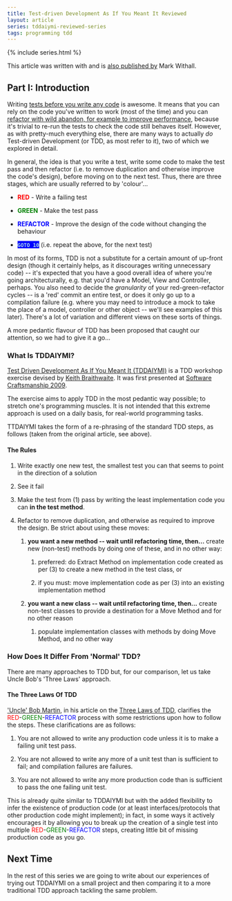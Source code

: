 ```yaml
---
title: Test-driven Development As If You Meant It Reviewed
layout: article
series: tddaiymi-reviewed-series
tags: programming tdd
---
```


{% include series.html %}

This article was written with and is [also published by](http://markwithall.com/programming/2015/06/09/test-driven-development-as-if-you-meant-it-reviewed-part-i.html) Mark Withall.

Part I: Introduction
--------------------

Writing [tests before you write any
code](http://www.diveintopython.net/unit_testing/stage_1.html) is
awesome. It means that you can rely on the code you've written to work
(most of the time) and you can [refactor with wild abandon, for example
to improve
performance](http://www.diveintopython.net/refactoring/),
because it's trivial to re-run the tests to check the code still behaves
itself. However, as with pretty-much everything else, there are many
ways to actually *do* Test-driven Development (or TDD, as most refer to
it), two of which we explored in detail.

In general, the idea is that you write a test, write some code to make
the test pass and then refactor (i.e. to remove duplication and
otherwise improve the code's design), before moving on to the next test.
Thus, there are three stages, which are usually referred to by
'colour'...

-   **<span style="color: red;">RED</span>** - Write a failing test

-   **<span style="color: green;">GREEN</span>** - Make the test pass

-   **<span style="color: blue;">REFACTOR</span>** - Improve the design
    of the code without changing the behaviour

-   **<span
    style="background: blue; color: lightblue;">`GOTO 10`</span>** (i.e.
    repeat the above, for the next test)

In most of its forms, TDD is not a substitute for a certain amount of
up-front design (though it certainly helps, as it discourages writing
unnecessary code) -- it's expected that you have a good overall idea of
where you're going architecturally, e.g. that you'd have a Model, View
and Controller, perhaps. You also need to decide the *granularity* of
your red-green-refactor cycles -- is a 'red' commit an entire test, or
does it only go up to a compilation failure (e.g. where you may need to
introduce a mock to take the place of a model, controller or other
object -- we'll see examples of this later). There's a lot of variation
and different views on these sorts of things.

A more pedantic flavour of TDD has been proposed that caught our
attention, so we had to give it a go...

### What Is TDDAIYMI?

[Test Driven Development As If You Meant It
(TDDAIYMI)](http://cumulative-hypotheses.org/2011/08/30/tdd-as-if-you-meant-it/)
is a TDD workshop exercise devised by [Keith
Braithwaite](https://twitter.com/keithb_b). It was first presented at
[Software Craftsmanship
2009](http://www.codemanship.co.uk/softwarecraftsmanship/).

The exercise aims to apply TDD in the most pedantic way possible; to
stretch one's programming muscles. It is not intended that this extreme
approach is used on a daily basis, for real-world programming tasks.

TTDAIYMI takes the form of a re-phrasing of the standard TDD steps, as
follows (taken from the original article, see above).

#### The Rules

1. Write exactly one new test, the smallest test you can that seems to
   point in the direction of a solution

1. See it fail

1. Make the test from (1) pass by writing the least implementation code
   you can **in the test method**.

1. Refactor to remove duplication, and otherwise as required to improve
   the design. Be strict about using these moves:

   1. **you want a new method -- wait until refactoring time, then...**
        create new (non-test) methods by doing one of these, and in no
        other way:

      1. preferred: do Extract Method on implementation code created
         as per (3) to create a new method in the test class, or

      1. if you must: move implementation code as per (3) into an
         existing implementation method

   1. **you want a new class -- wait until refactoring time, then...**
        create non-test classes to provide a destination for a Move
        Method and for no other reason

      1. populate implementation classes with methods by doing Move
         Method, and no other way

### How Does It Differ From 'Normal' TDD?

There are many approaches to TDD but, for our comparison, let us take
Uncle Bob's 'Three Laws' approach.

#### The Three Laws Of TDD

['Uncle' Bob Martin](https://twitter.com/unclebobmartin),
in his article on the [Three Laws of TDD](http://butunclebob.com/ArticleS.UncleBob.TheThreeRulesOfTdd),
clarifies the <span style="color: red;">RED</span>-<span style="color: green;">GREEN</span>-<span style="color: blue;">REFACTOR</span> process with some restrictions upon how
to follow the steps. These clarifications are as follows:

1.  You are not allowed to write any production code unless it is to
    make a failing unit test pass.

2.  You are not allowed to write any more of a unit test than is
    sufficient to fail; and compilation failures are failures.

3.  You are not allowed to write any more production code than is
    sufficient to pass the one failing unit test.

This is already quite similar to TDDAIYMI but with the added flexibility
to infer the existence of production code (or at least
interfaces/protocols that other production code might implement); in
fact, in some ways it actively encourages it by allowing you to break up
the creation of a single test into multiple <span style="color: red;">RED</span>-<span style="color: green;">GREEN</span>-<span style="color: blue;">REFACTOR</span> steps,
creating little bit of missing production code as you go.

Next Time
---------

In the rest of this series we are going to write about our experiences
of trying out TDDAIYMI on a small project and then comparing it to a
more traditional TDD approach tackling the same problem.
